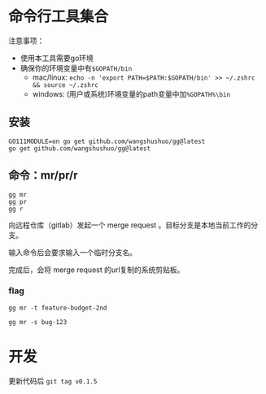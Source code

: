 # 命令行工具集合

注意事项：
- 使用本工具需要go环境
- 确保你的环境变量中有`$GOPATH/bin`
    - mac/linux: `echo -n 'export PATH=$PATH:$GOPATH/bin' >> ~/.zshrc && source ~/.zshrc`
    - windows: (用户或系统)环境变量的path变量中加`%GOPATH%\bin`

## 安装

```
GO111MODULE=on go get github.com/wangshushuo/gg@latest
go get github.com/wangshushuo/gg@latest
```

## 命令：mr/pr/r

```shell script
gg mr
gg pr
gg r
```
向远程仓库（gitlab）发起一个 merge request 。目标分支是本地当前工作的分支。

输入命令后会要求输入一个临时分支名。

完成后，会将 merge request 的url复制的系统剪贴板。

### flag

```
gg mr -t feature-budget-2nd

gg mr -s bug-123
```
# 开发
更新代码后 `git tag v0.1.5`
